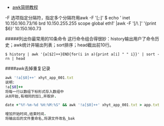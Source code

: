 - [awk简明教程](http://coolshell.cn/articles/9070.html)

-F 选项指定分隔符，指定多个分隔符用awk -F '[;:]'
$ echo '    inet 10.150.160.73/16 brd 10.150.255.255 scope global eth1' |awk -F '[/\ ]' '{print $6}'
10.150.160.73

#####列出你最常用的10条命令
这行命令组合得很妙：history输出用户了命令历史；awk统计并输出列表；sort排序；head截出前10行。

	$ history | awk '{a[$2]++}END{for(i in a){print a[i] " " i}}' | sort -rn | head

####awk去掉重复记录
```ruby
awk '!a[$0]++' xhyt_app_001.txt 
说明: 
!a[$0]++ 
将每一行以数组下标形式存入数组中 
从0开始,有相同的加1,并取非. 

date +"%Y-%m-%d %H:%M:%S" && awk '!a[$0]++' xhyt_app_001.txt > app.txt && date +"%Y-%m-%d %H:%M:%S" && mv xhyt_app_001.txt xhyt_app_0001_bak.txt && mv app.txt xhyt_app_001.txt 

增加开始时间,结束时间. 
将输出后的文件重命名,将源文件改名_bak
```